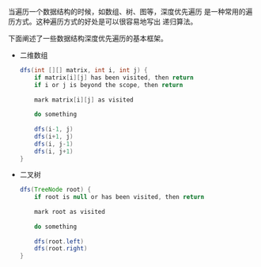 当遍历一个数据结构的时候，如数组、树、图等，深度优先遍历
是一种常用的遍历方式。这种遍历方式的好处是可以很容易地写出
递归算法。

下面阐述了一些数据结构深度优先遍历的基本框架。
* 二维数组
    ``` java
    dfs(int [][] matrix, int i, int j) {
        if matrix[i][j] has been visited, then return
        if i or j is beyond the scope, then return 
        
        mark matrix[i][j] as visited  
        
        do something
        
        dfs(i-1, j)
        dfs(i+1, j)
        dfs(i, j-1)
        dfs(i, j+1)
    }
    ```
    
* 二叉树
    ``` java
    dfs(TreeNode root) {
        if root is null or has been visited, then return
        
        mark root as visited
        
        do something
        
        dfs(root.left)
        dfs(root.right)
    }
    ```
